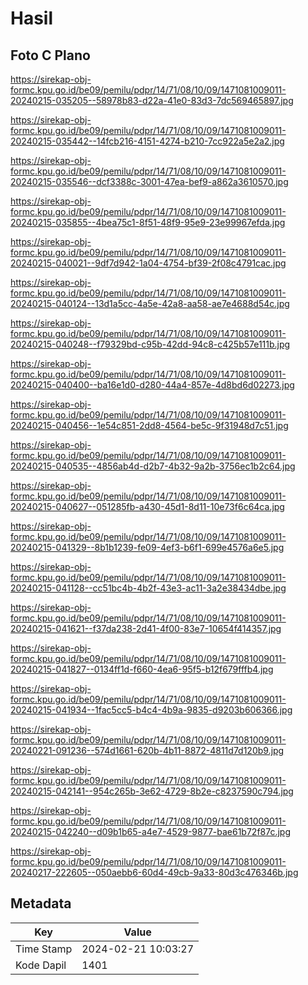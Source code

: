 # Hasil

## Foto C Plano

https://sirekap-obj-formc.kpu.go.id/be09/pemilu/pdpr/14/71/08/10/09/1471081009011-20240215-035205--58978b83-d22a-41e0-83d3-7dc569465897.jpg

https://sirekap-obj-formc.kpu.go.id/be09/pemilu/pdpr/14/71/08/10/09/1471081009011-20240215-035442--14fcb216-4151-4274-b210-7cc922a5e2a2.jpg

https://sirekap-obj-formc.kpu.go.id/be09/pemilu/pdpr/14/71/08/10/09/1471081009011-20240215-035546--dcf3388c-3001-47ea-bef9-a862a3610570.jpg

https://sirekap-obj-formc.kpu.go.id/be09/pemilu/pdpr/14/71/08/10/09/1471081009011-20240215-035855--4bea75c1-8f51-48f9-95e9-23e99967efda.jpg

https://sirekap-obj-formc.kpu.go.id/be09/pemilu/pdpr/14/71/08/10/09/1471081009011-20240215-040021--9df7d942-1a04-4754-bf39-2f08c4791cac.jpg

https://sirekap-obj-formc.kpu.go.id/be09/pemilu/pdpr/14/71/08/10/09/1471081009011-20240215-040124--13d1a5cc-4a5e-42a8-aa58-ae7e4688d54c.jpg

https://sirekap-obj-formc.kpu.go.id/be09/pemilu/pdpr/14/71/08/10/09/1471081009011-20240215-040248--f79329bd-c95b-42dd-94c8-c425b57e111b.jpg

https://sirekap-obj-formc.kpu.go.id/be09/pemilu/pdpr/14/71/08/10/09/1471081009011-20240215-040400--ba16e1d0-d280-44a4-857e-4d8bd6d02273.jpg

https://sirekap-obj-formc.kpu.go.id/be09/pemilu/pdpr/14/71/08/10/09/1471081009011-20240215-040456--1e54c851-2dd8-4564-be5c-9f31948d7c51.jpg

https://sirekap-obj-formc.kpu.go.id/be09/pemilu/pdpr/14/71/08/10/09/1471081009011-20240215-040535--4856ab4d-d2b7-4b32-9a2b-3756ec1b2c64.jpg

https://sirekap-obj-formc.kpu.go.id/be09/pemilu/pdpr/14/71/08/10/09/1471081009011-20240215-040627--051285fb-a430-45d1-8d11-10e73f6c64ca.jpg

https://sirekap-obj-formc.kpu.go.id/be09/pemilu/pdpr/14/71/08/10/09/1471081009011-20240215-041329--8b1b1239-fe09-4ef3-b6f1-699e4576a6e5.jpg

https://sirekap-obj-formc.kpu.go.id/be09/pemilu/pdpr/14/71/08/10/09/1471081009011-20240215-041128--cc51bc4b-4b2f-43e3-ac11-3a2e38434dbe.jpg

https://sirekap-obj-formc.kpu.go.id/be09/pemilu/pdpr/14/71/08/10/09/1471081009011-20240215-041621--f37da238-2d41-4f00-83e7-10654f414357.jpg

https://sirekap-obj-formc.kpu.go.id/be09/pemilu/pdpr/14/71/08/10/09/1471081009011-20240215-041827--0134ff1d-f660-4ea6-95f5-b12f679fffb4.jpg

https://sirekap-obj-formc.kpu.go.id/be09/pemilu/pdpr/14/71/08/10/09/1471081009011-20240215-041934--1fac5cc5-b4c4-4b9a-9835-d9203b606366.jpg

https://sirekap-obj-formc.kpu.go.id/be09/pemilu/pdpr/14/71/08/10/09/1471081009011-20240221-091236--574d1661-620b-4b11-8872-4811d7d120b9.jpg

https://sirekap-obj-formc.kpu.go.id/be09/pemilu/pdpr/14/71/08/10/09/1471081009011-20240215-042141--954c265b-3e62-4729-8b2e-c8237590c794.jpg

https://sirekap-obj-formc.kpu.go.id/be09/pemilu/pdpr/14/71/08/10/09/1471081009011-20240215-042240--d09b1b65-a4e7-4529-9877-bae61b72f87c.jpg

https://sirekap-obj-formc.kpu.go.id/be09/pemilu/pdpr/14/71/08/10/09/1471081009011-20240217-222605--050aebb6-60d4-49cb-9a33-80d3c476346b.jpg


## Metadata

| Key        | Value               |
| ---------- | ------------------- |
| Time Stamp | 2024-02-21 10:03:27 |
| Kode Dapil | 1401                |



